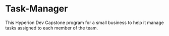 # Task-Manager
This Hyperion Dev Capstone program for a small business to help it manage tasks assigned to each member of the team.
